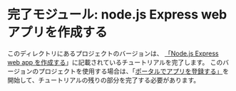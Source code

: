 # <a name="completed-module-create-a-nodejs-express-web-app"></a>完了モジュール: node.js Express web アプリを作成する

このディレクトリにあるプロジェクトのバージョンは、 [「Node.js Express web app を作成する](https://docs.microsoft.com/graph/training/node-tutorial?tutorial-step=1)」に記載されているチュートリアルを完了します。 このバージョンのプロジェクトを使用する場合は、「[ポータルでアプリを登録する」](https://docs.microsoft.com/graph/training/node-tutorial?tutorial-step=2)を開始して、チュートリアルの残りの部分を完了する必要があります。